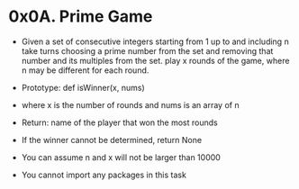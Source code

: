 # 0x0A. Prime Game

* Given a set of consecutive integers starting from 1 up to and including n
take turns choosing a prime number from the set and removing that number and its multiples from the set. play x rounds of the game, where n may be different for each round.

* Prototype: def isWinner(x, nums)
* where x is the number of rounds and nums is an array of n
* Return: name of the player that won the most rounds
* If the winner cannot be determined, return None
* You can assume n and x will not be larger than 10000
* You cannot import any packages in this task
